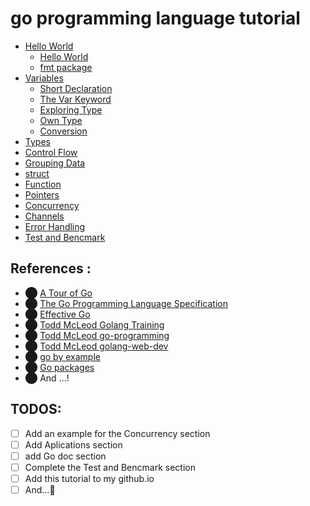 # go programming language tutorial

* [Hello World](https://github.com/SajjadManafi/GolangTraining/tree/main/00-Hello-World)
  * [Hello World](https://github.com/SajjadManafi/GolangTraining/blob/main/00-Hello-World/00_Hello_World.go)
  * [fmt package](https://github.com/SajjadManafi/GolangTraining/blob/main/00-Hello-World/01_fmt.go)
* [Variables](https://github.com/SajjadManafi/GolangTraining/tree/main/01-Variables)
  * [Short Declaration](https://github.com/SajjadManafi/GolangTraining/blob/main/01-Variables/00_Short_Declaration.go)
  * [The Var Keyword](https://github.com/SajjadManafi/GolangTraining/blob/main/01-Variables/01_The_Var_Keyword.go)
  * [Exploring Type](https://github.com/SajjadManafi/GolangTraining/blob/main/01-Variables/02_Exploring_Type.go)
  * [Own Type](https://github.com/SajjadManafi/GolangTraining/blob/main/01-Variables/03_Own_Type.go)
  * [Conversion](https://github.com/SajjadManafi/GolangTraining/blob/main/01-Variables/04_Conversion.go)
* [Types](https://github.com/SajjadManafi/GolangTraining/tree/main/02-Types)
* [Control Flow](https://github.com/SajjadManafi/GolangTraining/tree/main/03-Control-Flow)
* [Grouping Data](https://github.com/SajjadManafi/GolangTraining/tree/main/04-Grouping-Data)
* [struct](https://github.com/SajjadManafi/GolangTraining/tree/main/05-struct)
* [Function](https://github.com/SajjadManafi/GolangTraining/tree/main/06-Function)
* [Pointers](https://github.com/SajjadManafi/GolangTraining/tree/main/07-Pointers)
* [Concurrency](https://github.com/SajjadManafi/GolangTraining/tree/main/08-Concurrency)
* [Channels](https://github.com/SajjadManafi/GolangTraining/tree/main/09-Channels)
* [Error Handling](https://github.com/SajjadManafi/GolangTraining/tree/main/10-Error-Handling)
* [Test and Bencmark](https://github.com/SajjadManafi/GolangTraining/tree/main/11-Test-and-Bencmark)


## References :

* ⬤ [A Tour of Go](https://tour.golang.org/)
* ⬤ [The Go Programming Language Specification](https://golang.org/ref/spec)
* ⬤ [Effective Go](https://golang.org/doc/effective_go)
* ⬤ [Todd McLeod Golang Training](https://github.com/GoesToEleven/GolangTraining)
* ⬤ [Todd McLeod go-programming](https://github.com/GoesToEleven/go-programming)
* ⬤ [Todd McLeod golang-web-dev](https://github.com/GoesToEleven/golang-web-dev)
* ⬤ [go by example](https://github.com/mmcgrana/gobyexample)
* ⬤ [Go packages](https://pkg.go.dev/)
* ⬤ And ...!

## TODOS:
- [ ] Add an example for the Concurrency section
- [ ] Add Aplications section 
- [ ] add Go doc section
- [ ] Complete the Test and Bencmark section
- [ ] Add this tutorial to my github.io
- [ ] And...🤔
